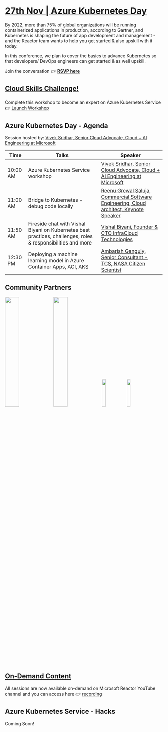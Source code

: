 # [27th Nov | Azure Kubernetes Day](https://www.meetup.com/microsoft-reactor-bengaluru/events/281500483/)

By 2022, more than 75% of global organizations will be running containerized applications in production, according to Gartner, and Kubernetes is shaping the future of app development and management - and the Reactor team wants to help you get started &amp; also upskill with it today.  

In this conference, we plan to cover the basics to advance Kubernetes so that developers/ DevOps engineers can get started &amp; as well upskill. 

Join the conversation :point_right: [**RSVP here**](https://www.meetup.com/microsoft-reactor-bengaluru/events/281500483/)

## [Cloud Skills Challenge!](https://docs.microsoft.com/en-us/learn/challenges?id=bbfc2659-2dd2-4b5c-b311-9925bc68449e&wt.mc_id=github_14774_webinar_reactor)

###

Complete this workshop to become an expert on Azure Kubernetes Service  :point_right:  [Launch Workshop](https://docs.microsoft.com/en-us/learn/challenges?id=bbfc2659-2dd2-4b5c-b311-9925bc68449e&wt.mc_id=github_14774_webinar_reactor)

## Azure Kubernetes Day - Agenda

Session hosted by: [Vivek Sridhar, Senior Cloud Advocate, Cloud + AI Engineering at Microsoft](https://twitter.com/vivek_sridhar)


|     Time     |    Talks   | Speaker | 
|     ---    | ---          | ---     |
| 10:00 AM   |  Azure Kubernetes Service workshop | [Vivek Sridhar, Senior Cloud Advocate, Cloud + AI Engineering at Microsoft](https://twitter.com/vivek_sridhar) |
| 11:00 AM   | Bridge to Kubernetes - debug code locally |  [Reenu Grewal Saluja, Commercial Software Engineering, Cloud architect, Keynote Speaker](https://www.linkedin.com/in/reenusaluja/) |
| 11:50 AM  | Fireside chat with Vishal Biyani on Kubernetes best practices, challenges, roles & responsibilities and more  |  [Vishal Biyani, Founder & CTO InfraCloud Technologies](https://www.linkedin.com/in/vishalbiyani/) |
| 12:30 PM  | Deploying a machine learning model in Azure Container Apps, ACI, AKS |  [Ambarish Ganguly, Senior Consultant - TCS, NASA Citizen Scientist](https://www.linkedin.com/in/ambarish-ganguly/) |

## Community Partners

[<img src="https://drive.google.com/thumbnail?id=1QH-lGsaYvXberKVvUb9HryaC_aBtvBSa" width="30%"/>](https://www.elastic.co/) </n>
[<img src="https://drive.google.com/thumbnail?id=1980Ts1KWEtmEPwpfzcMXeKS0260NQwAk" width="30%"/>](https://www.azdev.community/)</n>
[<img src="https://drive.google.com/thumbnail?id=1MmediVGpzrzPa6EYsn-prS-_BhdPOETs" width="15%"/>](https://sodafoundation.io/) </n>
[<img src="https://drive.google.com/thumbnail?id=1OyL2N0utiQm98UfpDhgRpgbaqMzr8Iot" width="15%"/>](https://linktr.ee/opincocommunity)

## [On-Demand Content](https://www.youtube.com/watch?v=kyOuxGZQcgI&t=3021s)

All sessions are now available on-demand on Microsoft Reactor YouTube channel and you can access here :point_right: [recording](https://www.youtube.com/watch?v=kyOuxGZQcgI&t=3021s)

## Azure Kubernetes Service - Hacks

Coming Soon!


